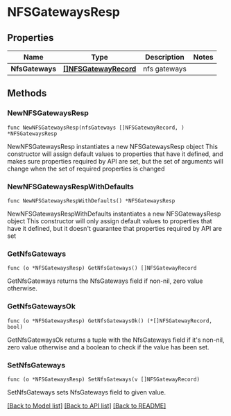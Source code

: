 # NFSGatewaysResp

## Properties

Name | Type | Description | Notes
------------ | ------------- | ------------- | -------------
**NfsGateways** | [**[]NFSGatewayRecord**](NFSGatewayRecord.md) | nfs gateways | 

## Methods

### NewNFSGatewaysResp

`func NewNFSGatewaysResp(nfsGateways []NFSGatewayRecord, ) *NFSGatewaysResp`

NewNFSGatewaysResp instantiates a new NFSGatewaysResp object
This constructor will assign default values to properties that have it defined,
and makes sure properties required by API are set, but the set of arguments
will change when the set of required properties is changed

### NewNFSGatewaysRespWithDefaults

`func NewNFSGatewaysRespWithDefaults() *NFSGatewaysResp`

NewNFSGatewaysRespWithDefaults instantiates a new NFSGatewaysResp object
This constructor will only assign default values to properties that have it defined,
but it doesn't guarantee that properties required by API are set

### GetNfsGateways

`func (o *NFSGatewaysResp) GetNfsGateways() []NFSGatewayRecord`

GetNfsGateways returns the NfsGateways field if non-nil, zero value otherwise.

### GetNfsGatewaysOk

`func (o *NFSGatewaysResp) GetNfsGatewaysOk() (*[]NFSGatewayRecord, bool)`

GetNfsGatewaysOk returns a tuple with the NfsGateways field if it's non-nil, zero value otherwise
and a boolean to check if the value has been set.

### SetNfsGateways

`func (o *NFSGatewaysResp) SetNfsGateways(v []NFSGatewayRecord)`

SetNfsGateways sets NfsGateways field to given value.



[[Back to Model list]](../README.md#documentation-for-models) [[Back to API list]](../README.md#documentation-for-api-endpoints) [[Back to README]](../README.md)


